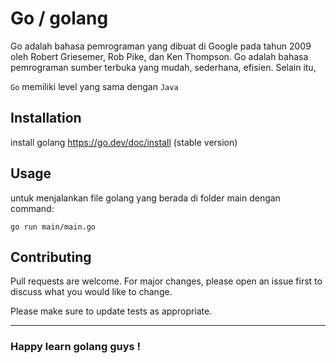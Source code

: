 # Go / golang

Go adalah bahasa pemrograman yang dibuat di Google pada tahun 2009 oleh Robert Griesemer, Rob Pike, dan Ken Thompson. Go adalah bahasa pemrograman sumber terbuka yang mudah, sederhana, efisien. Selain itu, 

`Go` memiliki level yang sama dengan `Java`


## Installation

install golang
https://go.dev/doc/install (stable version)


## Usage
untuk menjalankan file golang yang berada di folder main dengan command:

```golang
go run main/main.go
```

## Contributing

Pull requests are welcome. For major changes, please open an issue first
to discuss what you would like to change.

Please make sure to update tests as appropriate.


---
### Happy learn golang guys !

